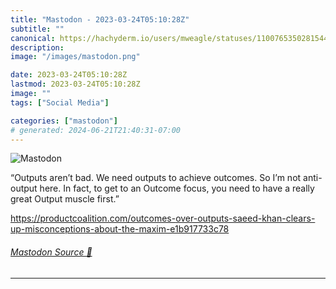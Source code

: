```yaml
---
title: "Mastodon - 2023-03-24T05:10:28Z"
subtitle: ""
canonical: https://hachyderm.io/users/mweagle/statuses/110076535028154469
description:
image: "/images/mastodon.png"

date: 2023-03-24T05:10:28Z
lastmod: 2023-03-24T05:10:28Z
image: ""
tags: ["Social Media"]

categories: ["mastodon"]
# generated: 2024-06-21T21:40:31-07:00
---
```

![Mastodon](/images/mastodon.png)

<p>“Outputs aren’t bad. We need outputs to achieve outcomes. So I’m not anti-output here. In fact, to get to an Outcome focus, you need to have a really great Output muscle first.”</p><p><a href="https://productcoalition.com/outcomes-over-outputs-saeed-khan-clears-up-misconceptions-about-the-maxim-e1b917733c78" target="_blank" rel="nofollow noopener noreferrer" translate="no"><span class="invisible">https://</span><span class="ellipsis">productcoalition.com/outcomes-</span><span class="invisible">over-outputs-saeed-khan-clears-up-misconceptions-about-the-maxim-e1b917733c78</span></a></p>


###### [Mastodon Source 🐘](https://hachyderm.io/@mweagle/110076535028154469)

___
